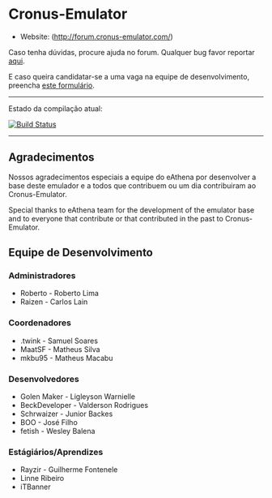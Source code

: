 ﻿Cronus-Emulator
===============

* Website: (http://forum.cronus-emulator.com/)

Caso tenha dúvidas, procure ajuda no forum. Qualquer bug favor reportar [aqui](http://forum.cronus-emulator.com/tracker).

E caso queira candidatar-se a uma vaga na equipe de desenvolvimento, preencha [este formulário](http://forum.cronus-emulator.com/index.php?app=contato).

--------------
Estado da compilação atual:

[![Build Status](https://travis-ci.org/Cronus-Emulator/Cronus.png?branch=master)](https://travis-ci.org/Cronus-Emulator/Cronus)

--------------

Agradecimentos
--------------
Nossos agradecimentos especiais a equipe do eAthena por desenvolver a base deste emulador e a todos que contribuem ou um dia contribuiram ao Cronus-Emulator.

Special thanks to eAthena team for the development of the emulator base and to everyone that contribute or that contributed in the past to Cronus-Emulator.


Equipe de Desenvolvimento
------
### Administradores
- Roberto	- Roberto Lima
- Raizen	- Carlos Lain

### Coordenadores
- .twink	- Samuel Soares
- MaatSF	- Matheus Silva
- mkbu95	- Matheus Macabu

### Desenvolvedores
- Golen Maker	- Ligleyson Warnielle
- BeckDeveloper	- Valderson Rodrigues
- Schrwaizer	- Junior Backes
- BOO			- José Filho
- fetish		- Wesley Balena
	
### Estágiários/Aprendizes
- Rayzir	- Guilherme Fontenele
- Linne Ribeiro
- iTBanner
